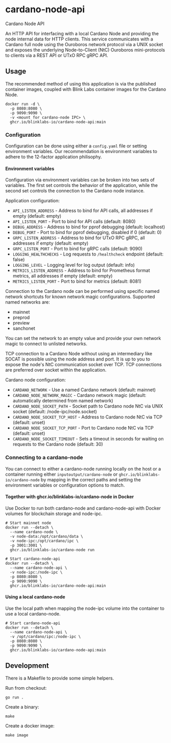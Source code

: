 # cardano-node-api

Cardano Node API

An HTTP API for interfacing with a local Cardano Node and providing the node
internal data for HTTP clients. This service communicates with a Cardano
full node using the Ouroboros network protocol via a UNIX socket and exposes
the underlying Node-to-Client (NtC) Ouroboros mini-protocols to clients via
a REST API or UTxO RPC gRPC API.

## Usage
The recommended method of using this application is via the published
container images, coupled with Blink Labs container images for the Cardano
Node.

```
docker run -d \
  -p 8080:8080 \
  -p 9090:9090 \
  -v <mount for cardano-node IPC> \
  ghcr.io/blinklabs-io/cardano-node-api:main
```

<!-- Binaries can be executed directly and are available from
[Releases](https://github.com/blinklabs-io/cardano-node-api/releases).

```
./cardano-node-api
```
-->
### Configuration

Configuration can be done using either a `config.yaml` file or setting
environment variables. Our recommendation is environment variables to adhere
to the 12-factor application philisophy.

#### Environment variables

Configuration via environment variables can be broken into two sets of
variables. The first set controls the behavior of the application, while the
second set controls the connection to the Cardano node instance.

Application configuration:
- `API_LISTEN_ADDRESS` - Address to bind for API calls, all addresses if empty
    (default: empty)
- `API_LISTEN_PORT` - Port to bind for API calls (default: 8080)
- `DEBUG_ADDRESS` - Address to bind for pprof debugging (default: localhost)
- `DEBUG_PORT` - Port to bind for pprof debugging, disabled if 0 (default: 0)
- `GRPC_LISTEN_ADDRESS` - Address to bind for UTxO RPC gRPC, all addresses if empty
    (default: empty)
- `GRPC_LISTEN_PORT` - Port to bind for gRPC calls (default: 9090)
- `LOGGING_HEALTHCHECKS` - Log requests to `/healthcheck` endpoint (default: false)
- `LOGGING_LEVEL` - Logging level for log output (default: info)
- `METRICS_LISTEN_ADDRESS` - Address to bind for Prometheus format metrics, all
    addresses if empty (default: empty)
- `METRICS_LISTEN_PORT` - Port to bind for metrics (default: 8081)

Connection to the Cardano node can be performed using specific named network
shortcuts for known network magic configurations. Supported named networks are:

- mainnet
- preprod
- preview
- sanchonet

You can set the network to an empty value and provide your own network magic to
connect to unlisted networks.

TCP connection to a Cardano Node without using an intermediary like SOCAT is
possible using the node address and port. It is up to you to expose the node's
NtC communication socket over TCP. TCP connections are preferred over socket
within the application.

Cardano node configuration:
- `CARDANO_NETWORK` - Use a named Cardano network (default: mainnet)
- `CARDANO_NODE_NETWORK_MAGIC` - Cardano network magic (default: automatically
    determined from named network)
- `CARDANO_NODE_SOCKET_PATH` - Socket path to Cardano node NtC via UNIX socket
    (default: /node-ipc/node.socket)
- `CARDANO_NODE_SOCKET_TCP_HOST` - Address to Cardano node NtC via TCP
   (default: unset)
- `CARDANO_NODE_SOCKET_TCP_PORT` - Port to Cardano node NtC via TCP (default:
    unset)
- `CARDANO_NODE_SOCKET_TIMEOUT` - Sets a timeout in seconds for waiting on
   requests to the Cardano node (default: 30)

### Connecting to a cardano-node

You can connect to either a cardano-node running locally on the host or a
container running either `inputoutput/cardano-node` or
`ghcr.io/blinklabs-io/cardano-node` by mapping in the correct paths and setting
the environment variables or configuration options to match.

#### Together with ghcr.io/blinklabs-io/cardano-node in Docker

Use Docker to run both cardano-node and cardano-node-api with Docker
volumes for blockchain storage and node-ipc.

```
# Start mainnet node
docker run --detach \
  --name cardano-node \
  -v node-data:/opt/cardano/data \
  -v node-ipc:/opt/cardano/ipc \
  -p 3001:3001 \
  ghcr.io/blinklabs-io/cardano-node run

# Start cardano-node-api
docker run --detach \
  --name cardano-node-api \
  -v node-ipc:/node-ipc \
  -p 8080:8080 \
  -p 9090:9090 \
  ghcr.io/blinklabs-io/cardano-node-api:main
```

#### Using a local cardano-node

Use the local path when mapping the node-ipc volume into the container to use
a local cardano-node.

```
# Start cardano-node-api
docker run --detach \
  --name cardano-node-api \
  -v /opt/cardano/ipc:/node-ipc \
  -p 8080:8080 \
  -p 9090:9090 \
  ghcr.io/blinklabs-io/cardano-node-api:main
```

## Development

There is a Makefile to provide some simple helpers.

Run from checkout:
```
go run .
```

Create a binary:
```
make
```

Create a docker image:
```
make image
```
